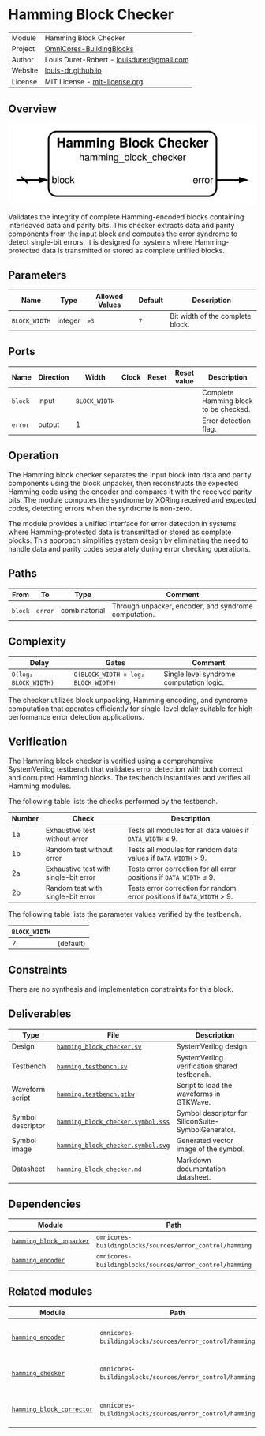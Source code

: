 # Hamming Block Checker

|         |                                                                                  |
| ------- | -------------------------------------------------------------------------------- |
| Module  | Hamming Block Checker                                                            |
| Project | [OmniCores-BuildingBlocks](https://github.com/Louis-DR/OmniCores-BuildingBlocks) |
| Author  | Louis Duret-Robert - [louisduret@gmail.com](mailto:louisduret@gmail.com)         |
| Website | [louis-dr.github.io](https://louis-dr.github.io)                                 |
| License | MIT License - [mit-license.org](https://mit-license.org)                         |

## Overview

![hamming_block_checker](hamming_block_checker.symbol.svg)

Validates the integrity of complete Hamming-encoded blocks containing interleaved data and parity bits. This checker extracts data and parity components from the input block and computes the error syndrome to detect single-bit errors. It is designed for systems where Hamming-protected data is transmitted or stored as complete unified blocks.

## Parameters

| Name          | Type    | Allowed Values | Default | Description                      |
| ------------- | ------- | -------------- | ------- | -------------------------------- |
| `BLOCK_WIDTH` | integer | `≥3`           | `7`     | Bit width of the complete block. |

## Ports

| Name    | Direction | Width         | Clock | Reset | Reset value | Description                           |
| ------- | --------- | ------------- | ----- | ----- | ----------- | ------------------------------------- |
| `block` | input     | `BLOCK_WIDTH` |       |       |             | Complete Hamming block to be checked. |
| `error` | output    | 1             |       |       |             | Error detection flag.                 |

## Operation

The Hamming block checker separates the input block into data and parity components using the block unpacker, then reconstructs the expected Hamming code using the encoder and compares it with the received parity bits. The module computes the syndrome by XORing received and expected codes, detecting errors when the syndrome is non-zero.

The module provides a unified interface for error detection in systems where Hamming-protected data is transmitted or stored as complete blocks. This approach simplifies system design by eliminating the need to handle data and parity codes separately during error checking operations.

## Paths

| From    | To      | Type          | Comment                                              |
| ------- | ------- | ------------- | ---------------------------------------------------- |
| `block` | `error` | combinatorial | Through unpacker, encoder, and syndrome computation. |

## Complexity

| Delay                 | Gates                               | Comment                                  |
| --------------------- | ----------------------------------- | ---------------------------------------- |
| `O(log₂ BLOCK_WIDTH)` | `O(BLOCK_WIDTH × log₂ BLOCK_WIDTH)` | Single level syndrome computation logic. |

The checker utilizes block unpacking, Hamming encoding, and syndrome computation that operates efficiently for single-level delay suitable for high-performance error detection applications.

## Verification

The Hamming block checker is verified using a comprehensive SystemVerilog testbench that validates error detection with both correct and corrupted Hamming blocks. The testbench instantiates and verifies all Hamming modules.

The following table lists the checks performed by the testbench.

| Number | Check                                 | Description                                                            |
| ------ | ------------------------------------- | ---------------------------------------------------------------------- |
| 1a     | Exhaustive test without error         | Tests all modules for all data values if `DATA_WIDTH` ≤ 9.             |
| 1b     | Random test without error             | Tests all modules for random data values if `DATA_WIDTH` > 9.          |
| 2a     | Exhaustive test with single-bit error | Tests error correction for all error positions if `DATA_WIDTH` ≤ 9.    |
| 2b     | Random test with single-bit error     | Tests error correction for random error positions if `DATA_WIDTH` > 9. |

The following table lists the parameter values verified by the testbench.

| `BLOCK_WIDTH` |           |
| ------------- | --------- |
| 7             | (default) |

## Constraints

There are no synthesis and implementation constraints for this block.

## Deliverables

| Type              | File                                                                   | Description                                         |
| ----------------- | ---------------------------------------------------------------------- | --------------------------------------------------- |
| Design            | [`hamming_block_checker.sv`](hamming_block_checker.sv)                 | SystemVerilog design.                               |
| Testbench         | [`hamming.testbench.sv`](hamming.testbench.sv)                         | SystemVerilog verification shared testbench.        |
| Waveform script   | [`hamming.testbench.gtkw`](hamming.testbench.gtkw)                     | Script to load the waveforms in GTKWave.            |
| Symbol descriptor | [`hamming_block_checker.symbol.sss`](hamming_block_checker.symbol.sss) | Symbol descriptor for SiliconSuite-SymbolGenerator. |
| Symbol image      | [`hamming_block_checker.symbol.svg`](hamming_block_checker.symbol.svg) | Generated vector image of the symbol.               |
| Datasheet         | [`hamming_block_checker.md`](hamming_block_checker.md)                 | Markdown documentation datasheet.                   |

## Dependencies

| Module                                                | Path                                                     | Comment |
| ----------------------------------------------------- | -------------------------------------------------------- | ------- |
| [`hamming_block_unpacker`](hamming_block_unpacker.md) | `omnicores-buildingblocks/sources/error_control/hamming` |         |
| [`hamming_encoder`](hamming_encoder.md)               | `omnicores-buildingblocks/sources/error_control/hamming` |         |

## Related modules

| Module                                                  | Path                                                     | Comment                                   |
| ------------------------------------------------------- | -------------------------------------------------------- | ----------------------------------------- |
| [`hamming_encoder`](hamming_encoder.md)                 | `omnicores-buildingblocks/sources/error_control/hamming` | Internal dependency for code generation.  |
| [`hamming_checker`](hamming_checker.md)                 | `omnicores-buildingblocks/sources/error_control/hamming` | Variant for separate data and code.       |
| [`hamming_block_corrector`](hamming_block_corrector.md) | `omnicores-buildingblocks/sources/error_control/hamming` | Variant with error correction capability. |

